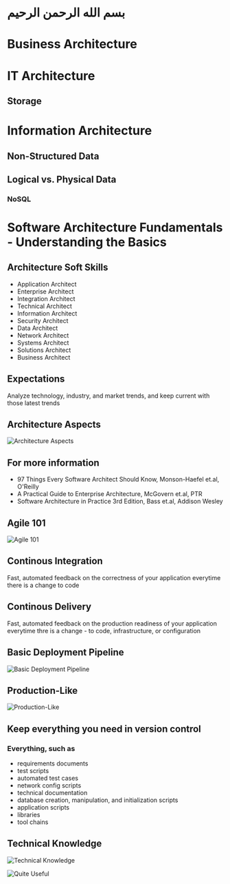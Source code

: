# بسم الله الرحمن الرحيم

# Business Architecture

# IT Architecture
## Storage

# Information Architecture
## Non-Structured Data
## Logical vs. Physical Data
### NoSQL

# Software Architecture Fundamentals - Understanding the Basics

## Architecture Soft Skills
- Application Architect
- Enterprise Architect
- Integration Architect
- Technical Architect
- Information Architect
- Security Architect
- Data Architect
- Network Architect
- Systems Architect
- Solutions Architect
- Business Architect 

## Expectations
Analyze technology, industry, and market trends, and keep current with those latest trends

## Architecture Aspects
![Architecture Aspects](https://github.com/helghareeb/courses/blob/master/enterprise_architecture/Mansoura-1st-2017-2018/Lecture-01/IMG_0333.PNG)

## For more information
- 97 Things Every Software Architect Should Know, Monson-Haefel et.al, O'Reilly
- A Practical Guide to Enterprise Architecture, McGovern et.al, PTR
- Software Architecture in Practice 3rd Edition, Bass et.al, Addison Wesley

## Agile 101
![Agile 101](https://github.com/helghareeb/courses/blob/master/enterprise_architecture/Mansoura-1st-2017-2018/Lecture-01/IMG_0336.PNG)

## Continous Integration
Fast, automated feedback on the correctness of your application everytime there is a change to code

## Continous Delivery
Fast, automated feedback on the production readiness of your application everytime thre is a change - to code, infrastructure, or configuration

## Basic Deployment Pipeline
![Basic Deployment Pipeline](https://github.com/helghareeb/courses/blob/master/enterprise_architecture/Mansoura-1st-2017-2018/Lecture-01/IMG_0339.PNG)

## Production-Like
![Production-Like](https://github.com/helghareeb/courses/blob/master/enterprise_architecture/Mansoura-1st-2017-2018/Lecture-01/IMG_0341.PNG)

## Keep everything you need in version control
### Everything, such as
- requirements documents
- test scripts
- automated test cases
- network config scripts
- technical documentation
- database creation, manipulation, and initialization scripts
- application scripts
- libraries
- tool chains

## Technical Knowledge
![Technical Knowledge](https://github.com/helghareeb/courses/blob/master/enterprise_architecture/Mansoura-1st-2017-2018/Lecture-01/IMG_0344.PNG)

![Quite Useful](https://github.com/helghareeb/courses/blob/master/enterprise_architecture/Mansoura-1st-2017-2018/Lecture-01/IMG_0348.PNG)
